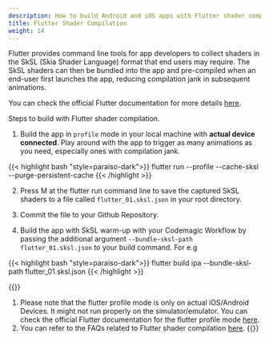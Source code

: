 ```yaml
---
description: How to build Android and iOS apps with Flutter shader compilation enabled.
title: Flutter Shader Compilation
weight: 14
---
```


Flutter provides command line tools for app developers to collect shaders in the SkSL (Skia Shader Language) format that end users may require. The SkSL shaders can then be bundled into the app and pre-compiled when an end-user first launches the app, reducing compilation jank in subsequent animations.

You can check the official Flutter documentation for more details [here](https://docs.flutter.dev/perf/shader).

Steps to build with Flutter shader compilation.

1. Build the app in `profile` mode in your local machine with **actual device connected**. Play around with the app to trigger as many animations as you need, especially ones with compilation jank.

{{< highlight bash "style=paraiso-dark">}}
flutter run --profile --cache-sksl --purge-persistent-cache
{{< /highlight >}}

2. Press M at the flutter run command line to save the captured SkSL shaders to a file called `flutter_01.sksl.json` in your root directory.

3. Commit the file to your Github Repository.

4. Build the app with SkSL warm-up with your Codemagic Workflow by passing the additional argument `--bundle-sksl-path flutter_01.sksl.json` to your build command. For e.g

{{< highlight bash "style=paraiso-dark">}}
flutter build ipa --bundle-sksl-path flutter_01.sksl.json
{{< /highlight >}}

{{<notebox>}}

1. Please note that the flutter profile mode is only on actual iOS/Android Devices. It might not run properly on the simulator/emulator. You can check the official Flutter documentation for the flutter profile mode [here](https://github.com/flutter/flutter/wiki/Flutter%27s-modes).
2. You can refer to the FAQs related to Flutter shader compilation [here](https://docs.flutter.dev/perf/shader#frequently-asked-questions).
   {{</notebox>}}
